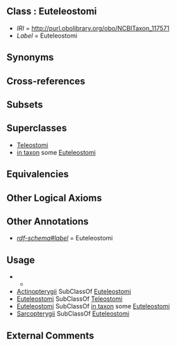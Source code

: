 
## Class : Euteleostomi

 * *IRI* = http://purl.obolibrary.org/obo/NCBITaxon_117571
 * *Label* = Euteleostomi

## Synonyms


## Cross-references


## Subsets


## Superclasses

 * [Teleostomi](../../NCBITaxon/70/NCBITaxon_117570.md)
 * [in taxon](../../RO/62/RO_0002162.md) some [Euteleostomi](../../NCBITaxon/71/NCBITaxon_117571.md)

## Equivalencies


## Other Logical Axioms


## Other Annotations

 * *[rdf-schema#label](../../el/rdf-schema#label.md)* = Euteleostomi

## Usage

 * -
 * [Actinopterygii](../../NCBITaxon/98/NCBITaxon_7898.md) SubClassOf [Euteleostomi](../../NCBITaxon/71/NCBITaxon_117571.md)
 * [Euteleostomi](../../NCBITaxon/71/NCBITaxon_117571.md) SubClassOf [Teleostomi](../../NCBITaxon/70/NCBITaxon_117570.md)
 * [Euteleostomi](../../NCBITaxon/71/NCBITaxon_117571.md) SubClassOf [in taxon](../../RO/62/RO_0002162.md) some [Euteleostomi](../../NCBITaxon/71/NCBITaxon_117571.md)
 * [Sarcopterygii](../../NCBITaxon/87/NCBITaxon_8287.md) SubClassOf [Euteleostomi](../../NCBITaxon/71/NCBITaxon_117571.md)

## External Comments

